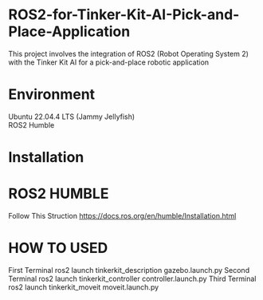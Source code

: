 # ROS2-for-Tinker-Kit-AI-Pick-and-Place-Application
This project involves the integration of ROS2 (Robot Operating System 2) with the Tinker Kit AI for a pick-and-place robotic application


# Environment
Ubuntu 22.04.4 LTS (Jammy Jellyfish) <br>
ROS2 Humble <br>

# Installation
# ROS2 HUMBLE
Follow This Struction https://docs.ros.org/en/humble/Installation.html <br>


# HOW TO USED
First Terminal
  ros2  launch tinkerkit_description gazebo.launch.py
Second Terminal
  ros2 launch tinkerkit_controller controller.launch.py
Third Terminal
  ros2 launch tinkerkit_moveit moveit.launch.py
